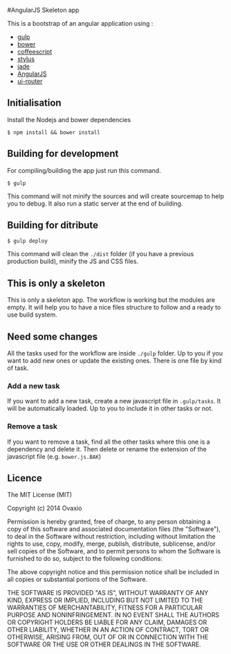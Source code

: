 #AngularJS Skeleton app

This is a bootstrap of an angular application using :
+ [gulp](https://github.com/gulpjs/gulp)
+ [bower](https://github.com/bower/bower)
+ [coffeescript](https://github.com/jashkenas/coffeescript)
+ [stylus](https://github.com/LearnBoost/stylus)
+ [jade](https://github.com/visionmedia/jade)
+ [AngularJS](https://github.com/angular/angular.js)
+ [ui-router](https://github.com/angular-ui/ui-router)

## Initialisation
Install the Nodejs and bower dependencies

    $ npm install && bower install

## Building for development
For compiling/building the app just run this command.
    
    $ gulp

This command will not minify the sources and will create sourcemap to help you to debug. It also run a static server at the end of building.

## Building for ditribute

    $ gulp deploy

This command will clean the `./dist` folder (if you have a previous production build), minify the JS and CSS files.

## This is only a skeleton
This is only a skeleton app. The workflow is working but the modules are empty. It will help you to have a nice files structure to follow and a ready to use build system.

## Need some changes
All the tasks used for the workflow are inside `./gulp` folder. Up to you if you want to add new ones or update the existing ones. There is one file by kind of task. 

### Add a new task
If you want to add a new task, create a new javascript file in `.gulp/tasks`. It will be automatically loaded. Up to you to include it in other tasks or not.

### Remove a task
If you want to remove a task, find all the other tasks where this one is a dependency and delete it. Then delete or rename the extension of the javascript file (e.g. `bower.js.BAK`)

## Licence

The MIT License (MIT)

Copyright (c) 2014 Ovaxio

Permission is hereby granted, free of charge, to any person obtaining a copy
of this software and associated documentation files (the "Software"), to deal
in the Software without restriction, including without limitation the rights
to use, copy, modify, merge, publish, distribute, sublicense, and/or sell
copies of the Software, and to permit persons to whom the Software is
furnished to do so, subject to the following conditions:

The above copyright notice and this permission notice shall be included in all
copies or substantial portions of the Software.

THE SOFTWARE IS PROVIDED "AS IS", WITHOUT WARRANTY OF ANY KIND, EXPRESS OR
IMPLIED, INCLUDING BUT NOT LIMITED TO THE WARRANTIES OF MERCHANTABILITY,
FITNESS FOR A PARTICULAR PURPOSE AND NONINFRINGEMENT. IN NO EVENT SHALL THE
AUTHORS OR COPYRIGHT HOLDERS BE LIABLE FOR ANY CLAIM, DAMAGES OR OTHER
LIABILITY, WHETHER IN AN ACTION OF CONTRACT, TORT OR OTHERWISE, ARISING FROM,
OUT OF OR IN CONNECTION WITH THE SOFTWARE OR THE USE OR OTHER DEALINGS IN THE
SOFTWARE.